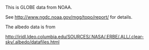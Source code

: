This is GLOBE data from NOAA.

See http://www.ngdc.noaa.gov/mgg/topo/report/ for details.

The albedo data is from

http://iridl.ldeo.columbia.edu/SOURCES/.NASA/.ERBE/.ALL/.clear-sky/.albedo/datafiles.html